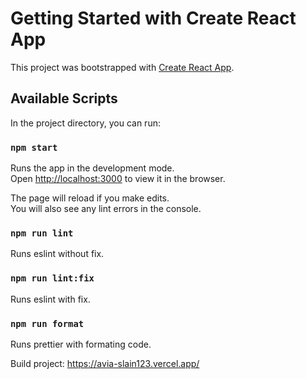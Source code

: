 # Getting Started with Create React App

This project was bootstrapped with [Create React App](https://github.com/facebook/create-react-app).

## Available Scripts

In the project directory, you can run:

### `npm start`

Runs the app in the development mode.\
Open [http://localhost:3000](http://localhost:3000) to view it in the browser.

The page will reload if you make edits.\
You will also see any lint errors in the console.

### `npm run lint`

Runs eslint without fix.

### `npm run lint:fix`

Runs eslint with fix.

### `npm run format`

Runs prettier with formating code.

Build project: https://avia-slain123.vercel.app/